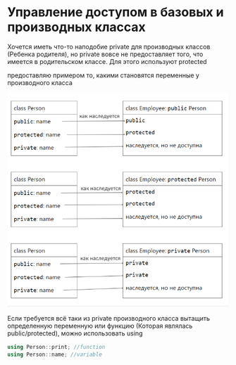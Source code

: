 # Управление доступом в базовых и производных классах

Хочется иметь что-то наподобие private для производных классов (Ребенка родителя), но private вовсе не предоставляет того, что имеется в родительском классе. Для этого используют protected

предоставляю примером то, какими становятся переменные у производного класса

![alt text](https://github.com/molchalivyichel/lesson_notes/blob/main/flood/image.png)

Если требуется всё таки из private производного класса вытащить определенную переменную или функцию (Которая являлась public/protected), можно использовать using

```cpp
using Person::print; //function
using Person::name; //variable
```

